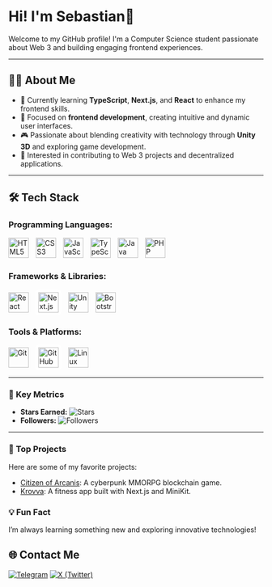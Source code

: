 # Hi! I'm Sebastian👋

Welcome to my GitHub profile! I'm a Computer Science student passionate about Web 3 and building engaging frontend experiences.

---

## 🙋‍♂️ About Me
- 🌱 Currently learning **TypeScript**, **Next.js**, and **React** to enhance my frontend skills.
- 🎨 Focused on **frontend development**, creating intuitive and dynamic user interfaces.
- 🎮 Passionate about blending creativity with technology through **Unity 3D** and exploring game development.
- 🚀 Interested in contributing to Web 3 projects and decentralized applications.

---

## 🛠️ Tech Stack

### **Programming Languages:**
<p>
  <img src="https://cdn.jsdelivr.net/gh/devicons/devicon/icons/html5/html5-original.svg" alt="HTML5" width="40" height="40" style="margin-right: 10px;"/> 
  <img src="https://cdn.jsdelivr.net/gh/devicons/devicon/icons/css3/css3-original.svg" alt="CSS3" width="40" height="40" style="margin-right: 10px;"/> 
  <img src="https://cdn.jsdelivr.net/gh/devicons/devicon/icons/javascript/javascript-original.svg" alt="JavaScript" width="40" height="40" style="margin-right: 10px;"/>
  <img src="https://cdn.jsdelivr.net/gh/devicons/devicon/icons/typescript/typescript-original.svg" alt="TypeScript" width="40" height="40" style="margin-right: 10px;"/> 
  <img src="https://cdn.jsdelivr.net/gh/devicons/devicon/icons/java/java-original.svg" alt="Java" width="40" height="40" style="margin-right: 10px;"/>
  <img src="https://cdn.jsdelivr.net/gh/devicons/devicon/icons/php/php-original.svg" alt="PHP" width="40" height="40" style="margin-right: 10px;"/> 
</p>

### **Frameworks & Libraries:**
<p>
  <img src="https://cdn.jsdelivr.net/gh/devicons/devicon/icons/react/react-original.svg" alt="React" width="40" height="40" style="margin-right: 10px;"/> 
  <img src="https://cdn.jsdelivr.net/gh/devicons/devicon/icons/nextjs/nextjs-original.svg" alt="Next.js" width="40" height="40" style="background-color: white; padding: 5px; border-radius: 5px; margin-right: 10px;"/> 
  <img src="https://cdn.jsdelivr.net/gh/devicons/devicon/icons/unity/unity-original.svg" alt="Unity" width="40" height="40" style="margin-right: 10px;"/> 
  
  <img src="https://cdn.jsdelivr.net/gh/devicons/devicon/icons/bootstrap/bootstrap-original.svg" alt="Bootstrap" width="40" height="40" style="margin-right: 10px;"/>
</p>

### **Tools & Platforms:**
<p>
  <img src="https://cdn.jsdelivr.net/gh/devicons/devicon/icons/git/git-original.svg" alt="Git" width="40" height="40" style="margin-right: 10px;"/>
  <img src="https://cdn.jsdelivr.net/gh/devicons/devicon/icons/github/github-original.svg" alt="GitHub" width="40" height="40" style="background-color: white; padding: 5px; border-radius: 5px; margin-right: 10px;"/> 
  <img src="https://cdn.jsdelivr.net/gh/devicons/devicon/icons/linux/linux-original.svg" alt="Linux" width="40" height="40" style="margin-right: 10px;"/>
</p>




---


### 🚀 Key Metrics
- **Stars Earned:** ![Stars](https://img.shields.io/github/stars/TuUsuario?style=for-the-badge&color=yellow)
- **Followers:** ![Followers](https://img.shields.io/github/followers/TuUsuario?style=for-the-badge&color=green)

---

### 🌟 Top Projects
Here are some of my favorite projects:
- [Citizen of Arcanis](https://github.com/SunsetLabs/CitizenOfArcanis): A cyberpunk MMORPG blockchain game.
- [Krovva](https://github.com/TuUsuario/mini-fitness-app): A fitness app built with Next.js and MiniKit.


### 💡 Fun Fact
I’m always learning something new and exploring innovative technologies!


## 🌐 Contact Me
[![Telegram](https://img.shields.io/badge/Telegram-2CA5E0?style=for-the-badge&logo=telegram&logoColor=white)](https://t.me/sebas_G11)
[![X (Twitter)](https://img.shields.io/badge/X-000000?style=for-the-badge&logo=x&logoColor=white)](https://x.com/tan11042)

